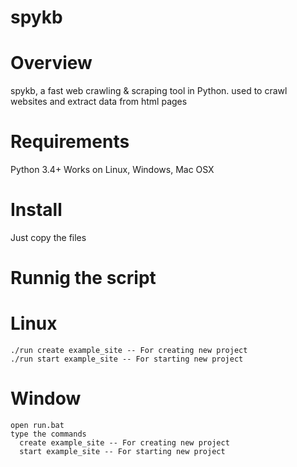 # spykb

# Overview
spykb, a fast web crawling &amp; scraping tool in Python.
used to crawl websites and extract data from html pages

# Requirements
Python 3.4+
Works on Linux, Windows, Mac OSX

# Install
Just copy the files

# Runnig the script
  # Linux
    ./run create example_site -- For creating new project
    ./run start example_site -- For starting new project
  # Window
    open run.bat
    type the commands
      create example_site -- For creating new project
      start example_site -- For starting new project

